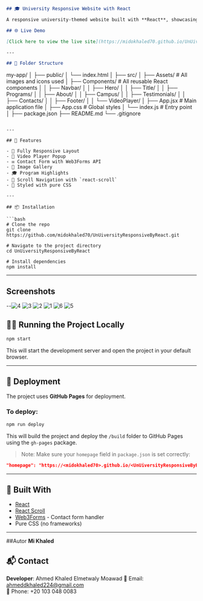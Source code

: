 
```markdown
## 🎓 University Responsive Website with React

A responsive university-themed website built with **React**, showcasing various sections such as Programs, About, Campus Gallery, Testimonials, and Contact Form. This project is fully styled and responsive for desktop and mobile screens.

## 🌐 Live Demo

[Click here to view the live site](https://midokhaled70.github.io/UnUiversityResponsiveByReact)

---

## 📁 Folder Structure

```
my-app/
│
├── public/
│   └── index.html
│
├── src/
│   ├── Assets/              # All images and icons used
│   ├── Components/          # All reusable React components
│   │   ├── Navbar/
│   │   ├── Hero/
│   │   ├── Title/
│   │   ├── Programs/
│   │   ├── About/
│   │   ├── Campus/
│   │   ├── Testimonials/
│   │   ├── Contacts/
│   │   ├── Footer/
│   │   └── VideoPlayer/
│   ├── App.jsx              # Main application file
│   ├── App.css              # Global styles
│   └── index.js             # Entry point
│
├── package.json
├── README.md
└── .gitignore
```

---

## 🚀 Features

- 📱 Fully Responsive Layout
- 🎥 Video Player Popup
- ✉️ Contact Form with Web3Forms API
- 📸 Image Gallery
- 🎓 Program Highlights
- 📌 Scroll Navigation with `react-scroll`
- 📄 Styled with pure CSS

---

## 📦 Installation

```bash
# Clone the repo
git clone https://github.com/midokhaled70/UnUiversityResponsiveByReact.git

# Navigate to the project directory
cd UnUiversityResponsiveByReact

# Install dependencies
npm install
```

---
## Screenshots
--![4](https://github.com/user-attachments/assets/e184102b-eded-4d07-91f9-0c582951f174)
![3](https://github.com/user-attachments/assets/98fc8200-d89e-4fbb-b3f1-fb0090a5e349)
![2](https://github.com/user-attachments/assets/8420e8c8-d11a-48c4-b247-a316f4361447)
![1](https://github.com/user-attachments/assets/f73c4fcc-8aa9-4c55-8e8f-135f9ef40a67)
![6](https://github.com/user-attachments/assets/ee25ad5e-c897-46ad-9daa-097d0e0583c3)
![5](https://github.com/user-attachments/assets/7e945cbe-2065-4d36-8a87-1181c864099e)

## 🧑‍💻 Running the Project Locally

```bash
npm start
```

This will start the development server and open the project in your default browser.

---

## 🔄 Deployment

The project uses **GitHub Pages** for deployment.

### To deploy:

```bash
npm run deploy
```

This will build the project and deploy the `/build` folder to GitHub Pages using the `gh-pages` package.

> Note: Make sure your `homepage` field in `package.json` is set correctly:
```json
"homepage": "https://<midokhaled70>.github.io/<UnUiversityResponsiveByReact>"
```

---

## 🔧 Built With

- [React](https://reactjs.org/)
- [React Scroll](https://www.npmjs.com/package/react-scroll)
- [Web3Forms](https://web3forms.com/) - Contact form handler
- Pure CSS (no frameworks)

---
##Autor
**Mi Khaled**
## 📬 Contact

**Developer**: Ahmed Khaled Elmetwaly Moawad
📧 Email: ahmeddkhaled224@gmail.com  
📱 Phone: +20 103 048 0083

